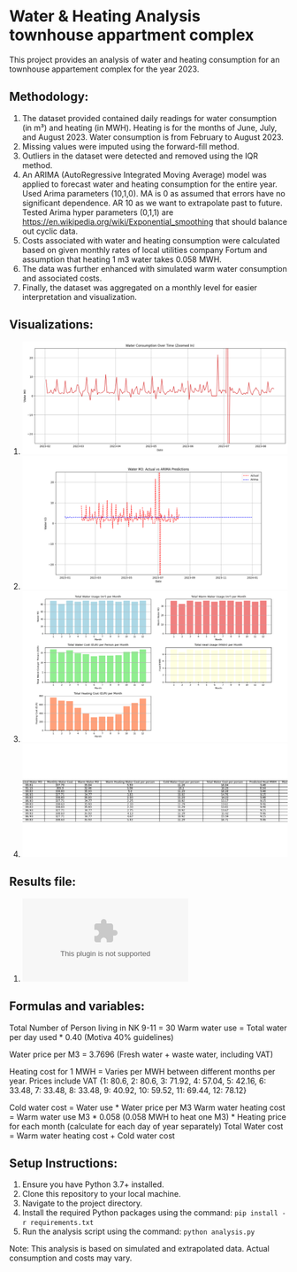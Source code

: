 
 Water & Heating Analysis townhouse appartment complex
==================================

This project provides an analysis of water and heating consumption for an townhouse appartement complex for the year 2023.

Methodology:
------------
1. The dataset provided contained daily readings for water consumption (in m³) and heating (in MWH). Heating is for the months of June, July, and August 2023. Water consumption is from February to August 2023.
2. Missing values were imputed using the forward-fill method.
3. Outliers in the dataset were detected and removed using the IQR method. 
4. An ARIMA (AutoRegressive Integrated Moving Average) model was applied to forecast water and heating consumption for the entire year. 
Used Arima parameters (10,1,0). MA is 0 as assumed that errors have no significant dependence. AR 10 as we want to extrapolate past to future.
Tested Arima hyper parameters (0,1,1) are https://en.wikipedia.org/wiki/Exponential_smoothing that should balance out cyclic data.
5. Costs associated with water and heating consumption were calculated based on given monthly rates of local utilities company Fortum and assumption that heating 1 m3 water takes 0.058 MWH.
6. The data was further enhanced with simulated warm water consumption and associated costs.
7. Finally, the dataset was aggregated on a monthly level for easier interpretation and visualization.

Visualizations:
---------------
1. ![Measured Water Usage (m³)](plots/water_consumption_raw.png)
2. ![Predicted Water Usage (m³)](plots/predicted_water_use.png)
3. ![Calculated values water cost per person](plots/total_water_cost.png)
4. ![Aggregated results of analysis](plots/results.png)
   
Results file:
---------------

1. ![Calculated results from model](arima_aggregated_forecast.csv)

Formulas and variables:
---------

Total Number of Person living in NK 9-11 = 30
Warm water use = Total water per day used * 0.40 (Motiva 40% guidelines)

Water price per M3 = 3.7696 (Fresh water + waste water, including VAT)

Heating cost for 1 MWH = Varies per MWH between different months per year. Prices include VAT {1: 80.6, 2: 80.6, 3: 71.92, 4: 57.04, 5: 42.16, 6: 33.48, 7: 33.48, 8: 33.48, 9: 40.92, 10: 59.52, 11: 69.44, 12: 78.12}

Cold water cost = Water use * Water price per M3
Warm water heating cost = Warm water use M3 * 0.058 (0.058 MWH to heat one M3)  * Heating price for each month (calculate for each day of year separately)
Total Water cost = Warm water heating cost + Cold water cost

                                               


Setup Instructions:
-------------------
1. Ensure you have Python 3.7+ installed.
2. Clone this repository to your local machine.
3. Navigate to the project directory.
4. Install the required Python packages using the command: `pip install -r requirements.txt`
5. Run the analysis script using the command: `python analysis.py`

Note: This analysis is based on simulated and extrapolated data. Actual consumption and costs may vary.

